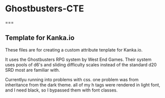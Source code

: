 # Ghostbusters-CTE
 
===

## Template for Kanka.io


These files are for creating a custom attribute tenplate for Kanka.io.

It uses the Ghostbusters RPG system by West End Games.
Their system uses pools of d6's and sliding difficulty
scales instead of the standard d20 SRD most are familiar with.

Currentlyu running into problems with css. one problem was 
from inheritance from the dark theme. all of my h tags were rendered in light font, 
and I need black, so I bypassed them with font classes.